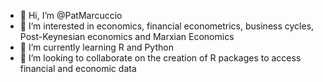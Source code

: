 - 👋 Hi, I’m @PatMarcuccio
- 👀 I’m interested in economics, financial econometrics, business cycles, Post-Keynesian economics and Marxian Economics
- 🌱 I’m currently learning R and Python
- 💞️ I’m looking to collaborate on the creation of R packages to access financial and economic data 

<!---
PatMarcuccio/PatMarcuccio is a ✨ special ✨ repository because its `README.md` (this file) appears on your GitHub profile.
You can click the Preview link to take a look at your changes.
--->
